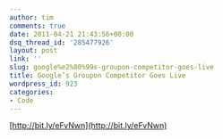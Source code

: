 ```yaml
---
author: tim
comments: true
date: 2011-04-21 21:43:56+00:00
dsq_thread_id: '285477926'
layout: post
link: ''
slug: google%e2%80%99s-groupon-competitor-goes-live
title: Google’s Groupon Competitor Goes Live
wordpress_id: 923
categories:
- Code
---
```


[http://bit.ly/eFvNwn](http://bit.ly/eFvNwn)